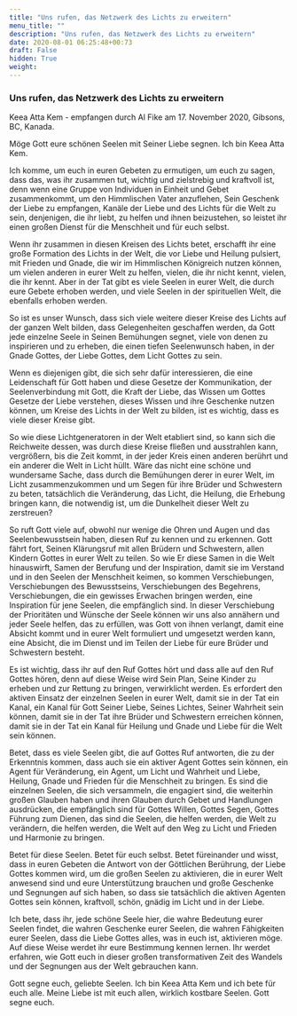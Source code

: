 ```yaml
---
title: "Uns rufen, das Netzwerk des Lichts zu erweitern"
menu_title: ""
description: "Uns rufen, das Netzwerk des Lichts zu erweitern"
date: 2020-08-01 06:25:48+00:73
draft: False
hidden: True
weight:
---
```

### Uns rufen, das Netzwerk des Lichts zu erweitern

Keea Atta Kem - empfangen durch Al Fike am 17. November 2020, Gibsons, BC, Kanada.

Möge Gott eure schönen Seelen mit Seiner Liebe segnen. Ich bin Keea Atta Kem.

Ich komme, um euch in euren Gebeten zu ermutigen, um euch zu sagen, dass das, was ihr zusammen tut, wichtig und zielstrebig und kraftvoll ist, denn wenn eine Gruppe von Individuen in Einheit und Gebet zusammenkommt, um den Himmlischen Vater anzuflehen, Sein Geschenk der Liebe zu empfangen, Kanäle der Liebe und des Lichts für die Welt zu sein, denjenigen, die ihr liebt, zu helfen und ihnen beizustehen, so leistet ihr einen großen Dienst für die Menschheit und für euch selbst.

Wenn ihr zusammen in diesen Kreisen des Lichts betet, erschafft ihr eine große Formation des Lichts in der Welt, die vor Liebe und Heilung pulsiert, mit Frieden und Gnade, die wir im Himmlischen Königreich nutzen können, um vielen anderen in eurer Welt zu helfen, vielen, die ihr nicht kennt, vielen, die ihr kennt. Aber in der Tat gibt es viele Seelen in eurer Welt, die durch eure Gebete erhoben werden, und viele Seelen in der spirituellen Welt, die ebenfalls erhoben werden.

So ist es unser Wunsch, dass sich viele weitere dieser Kreise des Lichts auf der ganzen Welt bilden, dass Gelegenheiten geschaffen werden, da Gott jede einzelne Seele in Seinen Bemühungen segnet, viele von denen zu inspirieren und zu erheben, die einen tiefen Seelenwunsch haben, in der Gnade Gottes, der Liebe Gottes, dem Licht Gottes zu sein.

Wenn es diejenigen gibt, die sich sehr dafür interessieren, die eine Leidenschaft für Gott haben und diese Gesetze der Kommunikation, der Seelenverbindung mit Gott, die Kraft der Liebe, das Wissen um Gottes Gesetze der Liebe verstehen, dieses Wissen und ihre Geschenke nutzen können, um Kreise des Lichts in der Welt zu bilden, ist es wichtig, dass es viele dieser Kreise gibt.

So wie diese Lichtgeneratoren in der Welt etabliert sind, so kann sich die Reichweite dessen, was durch diese Kreise fließen und ausstrahlen kann, vergrößern, bis die Zeit kommt, in der jeder Kreis einen anderen berührt und ein anderer die Welt in Licht hüllt. Wäre das nicht eine schöne und wundersame Sache, dass durch die Bemühungen derer in eurer Welt, im Licht zusammenzukommen und um Segen für ihre Brüder und Schwestern zu beten, tatsächlich die Veränderung, das Licht, die Heilung, die Erhebung bringen kann, die notwendig ist, um die Dunkelheit dieser Welt zu zerstreuen?

So ruft Gott viele auf, obwohl nur wenige die Ohren und Augen und das Seelenbewusstsein haben, diesen Ruf zu kennen und zu erkennen. Gott fährt fort, Seinen Klärungsruf mit allen Brüdern und Schwestern, allen Kindern Gottes in eurer Welt zu teilen. So wie Er diese Samen in die Welt hinauswirft, Samen der Berufung und der Inspiration, damit sie im Verstand und in den Seelen der Menschheit keimen, so kommen Verschiebungen, Verschiebungen des Bewusstseins, Verschiebungen des Begehrens, Verschiebungen, die ein gewisses Erwachen bringen werden, eine Inspiration für jene Seelen, die empfänglich sind. In dieser Verschiebung der Prioritäten und Wünsche der Seele können wir uns also annähern und jeder Seele helfen, das zu erfüllen, was Gott von ihnen verlangt, damit eine Absicht kommt und in eurer Welt formuliert und umgesetzt werden kann, eine Absicht, die im Dienst und im Teilen der Liebe für eure Brüder und Schwestern besteht.  

Es ist wichtig, dass ihr auf den Ruf Gottes hört und dass alle auf den Ruf Gottes hören, denn auf diese Weise wird Sein Plan, Seine Kinder zu erheben und zur Rettung zu bringen, verwirklicht werden. Es erfordert den aktiven Einsatz der einzelnen Seelen in eurer Welt, damit sie in der Tat ein Kanal, ein Kanal für Gott Seiner Liebe, Seines Lichtes, Seiner Wahrheit sein können, damit sie in der Tat ihre Brüder und Schwestern erreichen können, damit sie in der Tat ein Kanal für Heilung und Gnade und Liebe für die Welt sein können.  

Betet, dass es viele Seelen gibt, die auf Gottes Ruf antworten, die zu der Erkenntnis kommen, dass auch sie ein aktiver Agent Gottes sein können, ein Agent für Veränderung, ein Agent, um Licht und Wahrheit und Liebe, Heilung, Gnade und Frieden für die Menschheit zu bringen. Es sind die einzelnen Seelen, die sich versammeln, die engagiert sind, die weiterhin großen Glauben haben und ihren Glauben durch Gebet und Handlungen ausdrücken, die empfänglich sind für Gottes Willen, Gottes Segen, Gottes Führung zum Dienen, das sind die Seelen, die helfen werden, die Welt zu verändern, die helfen werden, die Welt auf den Weg zu Licht und Frieden und Harmonie zu bringen.

Betet für diese Seelen. Betet für euch selbst. Betet füreinander und wisst, dass in euren Gebeten die Antwort von der Göttlichen Berührung, der Liebe Gottes kommen wird, um die großen Seelen zu aktivieren, die in eurer Welt anwesend sind und eure Unterstützung brauchen und große Geschenke und Segnungen auf sich haben, so dass sie tatsächlich die aktiven Agenten Gottes sein können, kraftvoll, schön, gnädig im Licht und in der Liebe.

Ich bete, dass ihr, jede schöne Seele hier, die wahre Bedeutung eurer Seelen findet, die wahren Geschenke eurer Seelen, die wahren Fähigkeiten eurer Seelen, dass die Liebe Gottes alles, was in euch ist, aktivieren möge. Auf diese Weise werdet ihr eure Bestimmung kennen lernen. Ihr werdet erfahren, wie Gott euch in dieser großen transformativen Zeit des Wandels und der Segnungen aus der Welt gebrauchen kann.

Gott segne euch, geliebte Seelen. Ich bin Keea Atta Kem und ich bete für euch alle. Meine Liebe ist mit euch allen, wirklich kostbare Seelen. Gott segne euch.
